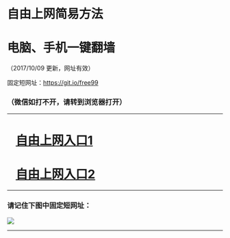 ﻿# 自由上网简易方法

# 电脑、手机一键翻墙

（2017/10/09 更新，网址有效）

固定短网址：https://git.io/free99

### （微信如打不开，请转到浏览器打开）


***





# &nbsp;&nbsp; <a href="http://ft1811432232.fwq-tz-1001.info/fwqtz01.html?t=10090018180 " target="_blank">自由上网入口1</a>
# &nbsp;&nbsp; <a href="http://ft2770228236.fwq-tz-1002.info/fwqtz02.html?t=100900116868 " target="_blank">自由上网入口2</a>
***

### 请记住下图中固定短网址：

<img src="https://s3-us-west-2.amazonaws.com/fwq-1001/yjfq-20170905okok.png" /> 


***

